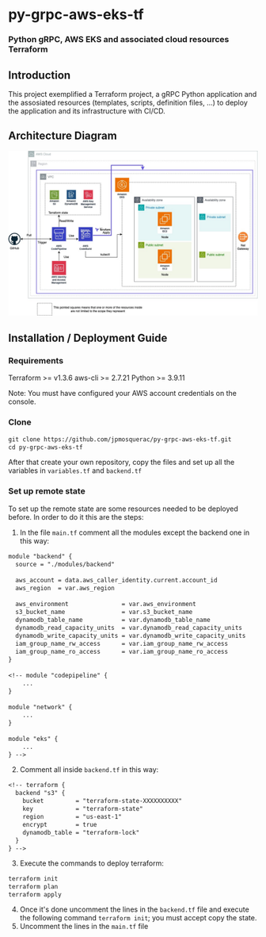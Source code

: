 # py-grpc-aws-eks-tf
### Python gRPC, AWS EKS and associated cloud resources Terraform

## Introduction
This project exemplified a Terraform project, a gRPC Python application and the assosiated resources (templates, scripts, definition files, ...) to deploy the application and its infrastructure with CI/CD.

## Architecture Diagram
![Architecture Diagram](./docs/arch_diagram.jpg)

## Installation / Deployment Guide

### Requirements
Terraform >= v1.3.6
aws-cli >= 2.7.21
Python >= 3.9.11

Note: You must have configured your AWS account credentials on the console.

### Clone
```
git clone https://github.com/jpmosquerac/py-grpc-aws-eks-tf.git
cd py-grpc-aws-eks-tf
```
After that create your own repository, copy the files and set up all the variables in `variables.tf` and `backend.tf`

### Set up remote state
To set up the remote state are some resources needed to be deployed before. In order to do it this are the steps:
1. In the file `main.tf` comment all the modules except the backend one in this way:
```
module "backend" {
  source = "./modules/backend"

  aws_account = data.aws_caller_identity.current.account_id
  aws_region  = var.aws_region

  aws_environment               = var.aws_environment
  s3_bucket_name                = var.s3_bucket_name
  dynamodb_table_name           = var.dynamodb_table_name
  dynamodb_read_capacity_units  = var.dynamodb_read_capacity_units
  dynamodb_write_capacity_units = var.dynamodb_write_capacity_units
  iam_group_name_rw_access      = var.iam_group_name_rw_access
  iam_group_name_ro_access      = var.iam_group_name_ro_access
}

<!-- module "codepipeline" {
    ...
}

module "network" {
    ...
}

module "eks" {
    ...
} -->
```
2. Comment all inside `backend.tf` in this way: 
```
<!-- terraform {
  backend "s3" {
    bucket         = "terraform-state-XXXXXXXXXX"
    key            = "terraform-state"
    region         = "us-east-1"
    encrypt        = true
    dynamodb_table = "terraform-lock"
  }
} -->
```
3. Execute the commands to deploy terraform:
```
terraform init
terraform plan
terraform apply
```
4. Once it's done uncomment the lines in the `backend.tf` file and execute the following command `terraform init`; you must accept copy the state.
5. Uncomment the lines in the `main.tf` file
